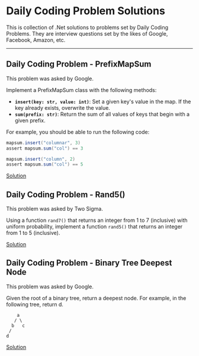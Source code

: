 # Daily Coding Problem Solutions

This is collection of .Net solutions to problems set by Daily Coding Problems. They are interview questions set by the likes of Google, Facebook, Amazon, etc.

---

## Daily Coding Problem - PrefixMapSum
This problem was asked by Google.

Implement a PrefixMapSum class with the following methods:

- **`insert(key: str, value: int)`**: Set a given key's value in the map. If the key already exists, overwrite the value.
- **`sum(prefix: str)`**: Return the sum of all values of keys that begin with a given prefix.

For example, you should be able to run the following code:

```c#
mapsum.insert("columnar", 3)
assert mapsum.sum("col") == 3

mapsum.insert("column", 2)
assert mapsum.sum("col") == 5
```
[Solution](https://github.com/hopwoods/DailyCodingProblems/tree/master/PrefixMapSum)

## Daily Coding Problem - Rand5()
This problem was asked by Two Sigma.

Using a function `rand7()` that returns an integer from 1 to 7 (inclusive) with uniform probability, implement a function `rand5()` that returns an integer from 1 to 5 (inclusive).

[Solution](https://github.com/hopwoods/DailyCodingProblems/tree/master/Rand5)

## Daily Coding Problem - Binary Tree Deepest Node
This problem was asked by Google.

Given the root of a binary tree, return a deepest node. For example, in the following tree, return d.
```
    a
   / \
  b   c
 /
d
```

[Solution](https://github.com/hopwoods/DailyCodingProblems/tree/master/BinaryTree)
